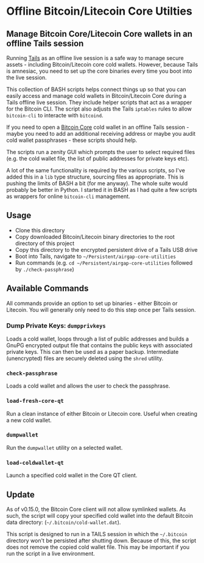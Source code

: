Offline Bitcoin/Litecoin Core Utilties
=====================================
## Manage Bitcoin Core/Litecoin Core wallets in an offline Tails session
Running [Tails](https://tails.boum.org/) as an offline live session is a safe way to manage secure assets - including Bitcoin/Litecoin core cold wallets. However, because Tails is amnesiac, you need to set up the core binaries every time you boot into the live session.

This collection of BASH scripts helps connect things up so that you can easily access and manage cold wallets in Bitcoin/Litecoin Core during a Tails offline live session. They include helper scripts that act as a wrapper for the Bitcoin CLI. The script also adjusts the Tails `iptables` rules to allow `bitcoin-cli` to interacte with `bitcoind`.

If you need to open a [Bitcoin Core](https://bitcoin.org/en/bitcoin-core/) cold wallet in an offline Tails session - maybe you need to add an additional receiving address or maybe you audit cold wallet passphrases - these scripts should help.

The scripts run a zenity GUI which prompts the user to select required files (e.g. the cold wallet file, the list of public addresses for private keys etc).

A lot of the same functionality is required by the various scripts, so I've added this in a `lib` type structure, sourcing files as appropriate. This is pushing the limits of BASH a bit (for me anyway). The whole suite would probably be better in Python. I started it in BASH as I had quite a few scripts as wrappers for online `bitcoin-cli` management.

## Usage
* Clone this directory
* Copy downloaded Bitcoin/Litecoin binary directories to the root directory of this project
* Copy this directory to the encrypted persistent drive of a Tails USB drive
* Boot into Tails, navigate to `~/Persistent/airgap-core-utilities`
* Run commands (e.g. `cd ~/Persistent/airgap-core-utilities` followed by `./check-passphrase`)

## Available Commands
All commands provide an option to set up binaries - either Bitcoin or Litecoin. You will generally only need to do this step once per Tails session.

### Dump Private Keys: `dumpprivkeys`
Loads a cold wallet, loops through a list of public addresses and builds a GnuPG encrypted output file that contains the public keys with associated private keys.
This can then be used as a paper backup. Intermediate (unencrypted) files are securely deleted using the `shred` utility.

### `check-passphrase`
Loads a cold wallet and allows the user to check the passphrase.

### `load-fresh-core-qt`
Run a clean instance of either Bitcoin or Litecoin core. Useful when creating a new cold wallet.

### `dumpwallet`
Run the `dumpwallet` utility on a selected wallet.

### `load-coldwallet-qt`
Launch a specified cold wallet in the Core QT client.


## Update
As of v0.15.0, the Bitcoin Core client will not allow symlinked wallets. As such, the script will copy your specified cold wallet into the default Bitcoin data directory: (`~/.bitcoin/cold-wallet.dat`).

This script is designed to run in a TAILS session in which the `~/.bitcoin` directory won't be persisted after shutting down. Because of this, the script does not remove the copied cold wallet file. This may be important if you run the script in a live environment.
